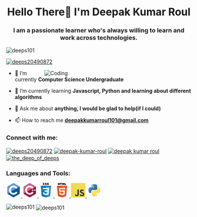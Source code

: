 <h1 align="center">Hello There👋 I'm Deepak Kumar Roul</h1>
<h3 align="center">I am a passionate learner who's always willing to learn and work across technologies.</h3>

<p align="left"> <img src="https://komarev.com/ghpvc/?username=deeps101&label=Profile%20views&color=0e75b6&style=flat" alt="deeps101" /> </p>

<p align="left"> <a href="https://twitter.com/deeps20490872" target="blank"><img src="https://img.shields.io/twitter/follow/deeps20490872?logo=twitter&style=for-the-badge" alt="deeps20490872" /></a> </p>
<img align="right"alt="Coding"width="400"src="https://www.google.com/imgres?imgurl=https%3A%2F%2Fi.pinimg.com%2Foriginals%2F6e%2F5c%2Fa0%2F6e5ca07989995b91561e2dd8b380bd9f.gif&imgrefurl=https%3A%2F%2Fwww.pinterest.com%2Fpin%2F407716572502799981%2F&tbnid=q4jQGY6t8GsEVM&vet=12ahUKEwjMzJGknJzxAhVikUsFHSG1AWQQMygEegUIARDyAQ..i&docid=xm17f3GRutt3WM&w=800&h=600&q=computer%20technologies%20motivations%20gifs&ved=2ahUKEwjMzJGknJzxAhVikUsFHSG1AWQQMygEegUIARDyAQ">

- 🔭 I’m currently **Computer Science Undergraduate**

- 🌱 I’m currently learning **Javascript, Python and learning about different algorithms**

- 💬 Ask me about **anything, I would be glad to help(if I could)**

- 📫 How to reach me **deepakkumarroul101@gmail.com**

<h3 align="left">Connect with me:</h3>
<p align="left">
<a href="https://twitter.com/deeps20490872" target="blank"><img align="center" src="https://raw.githubusercontent.com/rahuldkjain/github-profile-readme-generator/master/src/images/icons/Social/twitter.svg" alt="deeps20490872" height="30" width="40" /></a>
<a href="https://linkedin.com/in/deepak-kumar-roul" target="blank"><img align="center" src="https://raw.githubusercontent.com/rahuldkjain/github-profile-readme-generator/master/src/images/icons/Social/linked-in-alt.svg" alt="deepak-kumar-roul" height="30" width="40" /></a>
<a href="https://fb.com/deepak kumar roul" target="blank"><img align="center" src="https://raw.githubusercontent.com/rahuldkjain/github-profile-readme-generator/master/src/images/icons/Social/facebook.svg" alt="deepak kumar roul" height="30" width="40" /></a>
<a href="https://instagram.com/the_deep_of_deeps" target="blank"><img align="center" src="https://raw.githubusercontent.com/rahuldkjain/github-profile-readme-generator/master/src/images/icons/Social/instagram.svg" alt="the_deep_of_deeps" height="30" width="40" /></a>
</p>

<h3 align="left">Languages and Tools:</h3>
<p align="left"> <a href="https://www.cprogramming.com/" target="_blank"> <img src="https://raw.githubusercontent.com/devicons/devicon/master/icons/c/c-original.svg" alt="c" width="40" height="40"/> </a> <a href="https://www.w3schools.com/cpp/" target="_blank"> <img src="https://raw.githubusercontent.com/devicons/devicon/master/icons/cplusplus/cplusplus-original.svg" alt="cplusplus" width="40" height="40"/> </a> <a href="https://www.w3schools.com/css/" target="_blank"> <img src="https://raw.githubusercontent.com/devicons/devicon/master/icons/css3/css3-original-wordmark.svg" alt="css3" width="40" height="40"/> </a> <a href="https://www.w3.org/html/" target="_blank"> <img src="https://raw.githubusercontent.com/devicons/devicon/master/icons/html5/html5-original-wordmark.svg" alt="html5" width="40" height="40"/> </a> <a href="https://developer.mozilla.org/en-US/docs/Web/JavaScript" target="_blank"> <img src="https://raw.githubusercontent.com/devicons/devicon/master/icons/javascript/javascript-original.svg" alt="javascript" width="40" height="40"/> </a> <a href="https://www.python.org" target="_blank"> <img src="https://raw.githubusercontent.com/devicons/devicon/master/icons/python/python-original.svg" alt="python" width="40" height="40"/> </a> </p>

<p><img align="left" src="https://github-readme-stats.vercel.app/api/top-langs?username=deeps101&show_icons=true&locale=en&layout=compact" alt="deeps101" /></p>

<p>&nbsp;<img align="center" src="https://github-readme-stats.vercel.app/api?username=deeps101&show_icons=true&locale=en" alt="deeps101" /></p>

